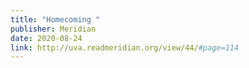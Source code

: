 ```yaml
---
title: "Homecoming "
publisher: Meridian
date: 2020-08-24
link: http://uva.readmeridian.org/view/44/#page=114
---
```

